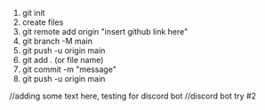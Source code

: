 1. git init
2. create files
3. git remote add origin "insert github link here"
4. git branch -M main
5. git push -u origin main
6. git add . (or file name)
7. git commit -m "message"
8. git push -u origin main

//adding some text here, testing for discord bot
//discord bot try #2
